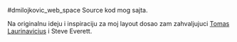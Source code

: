 <!--
@Author: Dušan Milojković <dmilojkovic76>
@Date:   2016-11-05T22:36:16+01:00
@Email:  dmilojkovic76@gmail.com
@Project: Dusan Milojkovic WEB Space
@Last modified by:   dmilojkovic76
@Last modified time: 2016-11-06T18:32:33+01:00
@License: Copyright © 2016, Dušan Milojković. All rights reserved.
-->



#dmilojkovic_web_space
Source kod mog sajta.


Na originalnu ideju i inspiraciju za moj layout dosao zam zahvaljujuci [Tomas Laurinavicius](http://tomaslau.com/) i Steve Everett.
